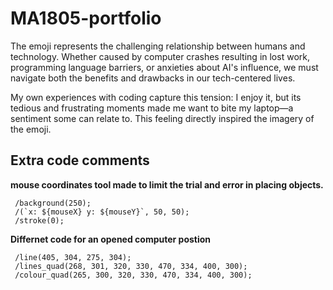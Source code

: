 # MA1805-portfolio
The emoji represents the challenging relationship between humans and technology. Whether caused by computer crashes resulting in lost work, programming language barriers, or anxieties about AI's influence, we must navigate both the benefits and drawbacks in our tech-centered lives.

My own experiences with coding capture this tension: I enjoy it, but its tedious and frustrating moments made me want to bite my laptop—a sentiment some can relate to. This feeling directly inspired the imagery of the emoji.

## Extra code comments  
 **mouse coordinates tool made to limit the trial and error in placing objects.**

     /background(250);
     /(`x: ${mouseX} y: ${mouseY}`, 50, 50);
     /stroke(0); 

**Differnet code for an opened computer postion**

     /line(405, 304, 275, 304);
     /lines_quad(268, 301, 320, 330, 470, 334, 400, 300);
     /colour_quad(265, 300, 320, 330, 470, 334, 400, 300);
